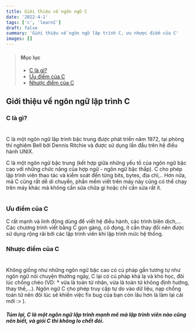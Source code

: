 ```yaml
---
title: Giới thiệu về ngôn ngữ C
date: '2022-4-1'
tags: ['c', 'learnC']
draft: false
summary: 'Giới thiệu về ngôn ngữ lâp trình C, ưu nhược điểm của C'
images: []
---
```


> #### Mục lục
>
> - [C là gì?](#s1)<br/>
> - [Ưu điểm của C](#s2)<br/>
> - [Nhược điểm của C](#s3)<br/>

## Giới thiệu về ngôn ngữ lập trình C

### C là gì?<h1 id="s1"></h1>

C là một ngôn ngữ lập trình bậc trung được phát triển năm 1972, tại phòng thí nghiệm Bell bởi Dennis Ritchie và được sử dụng lần đầu trên hệ điều hành UNIX.

C là một ngôn ngữ bậc trung (kết hợp giữa những yếu tố của ngôn ngữ bậc cao với những chức năng của hợp ngữ - ngôn ngữ bậc thấp). C cho phép lập trình viên thao tác và kiểm soát đến từng bits, bytes, địa chỉ,.. Hơn nữa, mã C cũng rất dễ di chuyển, phần mềm viết trên máy này cũng có thể chạy trên máy khác mà không cần sửa chữa gì hoặc chỉ cần sửa rất ít.

<h1 id="s2"></h1>

### Ưu điểm của C

C rất mạnh và linh động dùng để viết hệ điều hành, các trình biên dịch,... Các chương trình viết bằng C gọn gàng, cô đọng, ít cần thay đổi nên được sử dụng rộng rãi bởi các lập trình viên khi lập trình mức hệ thống.

### Nhược điểm của C<h1 id="s3"></h1>

Không giống như những ngôn ngữ bậc cao có cú pháp gần tương tự như ngôn ngữ nói chuyện thường ngày, C lại có cú pháp khá lạ và khó học, đôi lúc chồng chéo (VD: \* vừa là toán tử nhân, vừa là toán tử không định hướng, thay thế,...). Ngôn ngữ C cho phép truy cập tự do vào dữ liệu, nạp chồng toán tử nên đôi lúc sẽ khiến việc fix bug của bạn còn lâu hơn là làm lại cái mới :> ).

##### Túm lại, C là một ngôn ngữ lập trình mạnh mẽ mà lập trình viên nào cũng nên biết, và giỏi C thì không lo chết đói.
